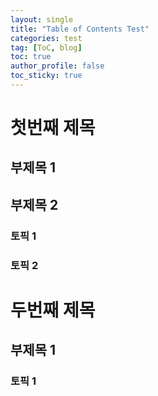 ```yaml
---
layout: single
title: "Table of Contents Test"
categories: test
tag: [ToC, blog]
toc: true
author_profile: false
toc_sticky: true
---
```


# 첫번째 제목

## 부제목 1

## 부제목 2

### 토픽 1

### 토픽 2



# 두번째 제목

## 부제목 1

### 토픽 1